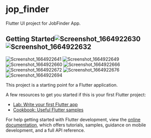 # jop_finder

 Flutter UI  project for JobFinder App.

## Getting Started![Screenshot_1664922630](https://user-images.githubusercontent.com/57178026/193942308-6b967652-ecf2-4bb8-8d9e-6556eddd4610.png) ![Screenshot_1664922632](https://user-images.githubusercontent.com/57178026/193942311-668f62ab-f7f5-4fa1-ae53-cb23d821c899.png)

![Screenshot_1664922641](https://user-images.githubusercontent.com/57178026/193942314-43f856c6-2f4e-472f-a375-4efdf9a4eb86.png)
![Screenshot_1664922649](https://user-images.githubusercontent.com/57178026/193942319-54e86b5c-319f-4abd-bab6-f04d86218547.png)
![Screenshot_1664922660](https://user-images.githubusercontent.com/57178026/193942325-edbb1d32-a8fa-49ee-baf3-d212e1e2b7bb.png)
![Screenshot_1664922666](https://user-images.githubusercontent.com/57178026/193942328-0f1c8a02-3587-47a5-8a4a-43f684ec59da.png)
![Screenshot_1664922672](https://user-images.githubusercontent.com/57178026/193942332-2ac7fb04-b578-4395-b6be-1fad89562ffe.png)
![Screenshot_1664922676](https://user-images.githubusercontent.com/57178026/193942337-00a5cc20-c189-4f27-ae7d-42af9419c663.png)
![Screenshot_1664922694](https://user-images.githubusercontent.com/57178026/193942340-ea58a318-8980-40fa-b2eb-e46f1db82177.png)


This project is a starting point for a Flutter application.

A few resources to get you started if this is your first Flutter project:

- [Lab: Write your first Flutter app](https://docs.flutter.dev/get-started/codelab)
- [Cookbook: Useful Flutter samples](https://docs.flutter.dev/cookbook)

For help getting started with Flutter development, view the
[online documentation](https://docs.flutter.dev/), which offers tutorials,
samples, guidance on mobile development, and a full API reference.
